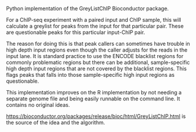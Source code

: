 Python implementation of the GreyListChIP Bioconductor package.

For a ChIP-seq experiment with a paired input and ChIP sample, this will
calculate a greylist for peaks from the input for that particular pair. These
are questionable peaks for this particular input-ChIP pair.

The reason for doing this is that peak callers can sometimes have trouble in
high depth input regions even though the caller adjusts for the reads in the
input lane. It is standard practice to use the ENCODE blacklist regions for
commonly problematic regions but there can be additional, sample-specific high
depth input regions that are not covered by the blacklist regions.  This flags
peaks that falls into those sample-specific high input regions as questionable.

This implementation improves on the R implementation by not needing a separate
genome file and being easily runnable on the command line. It contains no
original ideas. 

https://bioconductor.org/packages/release/bioc/html/GreyListChIP.html is
the source of the idea and the algorithm.
